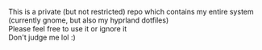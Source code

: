 This is a private (but not restricted) repo which contains my entire system (currently gnome, but also my hyprland dotfiles)<br>
Please feel free to use it or ignore it<br>
Don't judge me lol :)

